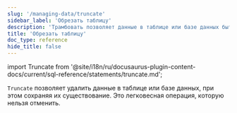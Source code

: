 ```yaml
---
slug: '/managing-data/truncate'
sidebar_label: 'Обрезать таблицу'
description: 'Трамбовать позволяет данные в таблице или базе данных быть удаленными,'
title: 'Обрезать таблицу'
doc_type: reference
hide_title: false
---
```

import Truncate from '@site/i18n/ru/docusaurus-plugin-content-docs/current/sql-reference/statements/truncate.md';

`Truncate` позволяет удалить данные в таблице или базе данных, при этом сохраняя их существование. Это легковесная операция, которую нельзя отменить.

<Truncate/>